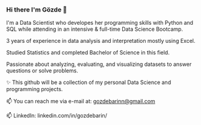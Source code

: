 
### Hi there I'm Gözde 👋

I'm a Data Scientist who developes her programming skills with Python and SQL while attending in an intensive & full-time Data Science Bootcamp.

3 years of experience in data analysis and interpretation mostly using Excel.

Studied Statistics and completed Bachelor of Science in this field.

Passionate about analyzing, evaluating, and visualizing datasets to answer questions or solve problems.

✨ This github will be a collection of my personal Data Science and programming projects.


📫 You can reach me via e-mail at: gozdebarinn@gmail.com

📫 LinkedIn: linkedin.com/in/gozdebarin/
